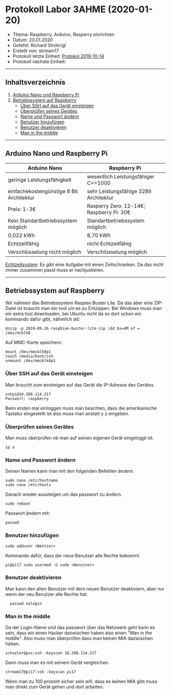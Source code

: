 # Protokoll Labor 3AHME (2020-01-20)
* Thema: Raspberry, Arduino, Rasperry einrichten
* Datum: 20.01.2020
* Gefehlt: Richard Strohrigl
* Erstellt von: strmam17
* Protokoll letzte Einheit: [Protokol 2019-10-14](https://github.com/HTLMechatronics/m17-3ahme-la1sx/blob/strmam17/strmam17/protokolle/protokoll_2019-10-14_strmam17.md)
* Protokoll nächste Einheit:
----------------------------------------------------------------------------------------------
## Inhaltsverzeichnis
1. [Arduino Nano und Raspberry Pi](#arduino-nano-und-raspberry-pi)
2. [Betriebssystem auf Raspberry](#betriebssystem-auf-raspberry)
      * [Über SSH auf das Gerät einsteigen](#über-ssh-auf-das-gerät-einsteigen)
      * [Überprüfen seines Gerätes](#überprüfen-seines-gerätes)
      * [Name und Passwort ändern](#name-und-passwort-ändern)
      * [Benutzer hinzufügen](#benutzer-hinzufügen)
      * [Benutzer deaktivieren](#benutzer-deaktivieren)
      * [Man in the middle](#man-in-the-middle)
----------------------------------------------------------------------------------------------
## Arduino Nano und Raspberry Pi

  Arduino Nano                            | Raspberry Pi
  ----------------------------------------|-----------------------------------------
  geringe Leistungsfähigkeit              | wesentlich Leistungsfähiger C>>1000
  einfachekostengünstige 8 Bit Architektur| sehr Leistungsfähige 32Bit Architektur
  Preis: 1-3€                             | Rasperry Zero: 12-14€; Raspberry Pi: 30€
  Kein Standartbetriebssystem möglich     | Standartbetriebssystem möglich
  0,022 kWh                               | 8,70 kWh
  Echtzeitfähig                           | nicht Echtzeitfähig
  Verschlüsselung nicht möglich           | Verschlüsselung möglich

[Echtzeitsystem](https://de.wikipedia.org/wiki/Echtzeitsystem): Es gibt eine Aufgabe mit einen Zeitschranken. Da das nicht immer zusammen passt muss er nachjustieren.

--------------------------------------------------------------------------------------------------
## Betriebssystem auf Raspberry
Wir nahmen das Betriebssystem Raspian Buster Lite. Da das aber eine ZIP-Datei ist braucht man ein tool um es zu Entzippen. Bei Windows muss man ein extra tool downloaden, bei Ubuntu nicht da es dort schon ein kommando dafür gibt, nähmlich dd:

    Unzip -p 2019-09.26-raspbian-buster-lite-zip |dd bs=4M of = /dev/mcblk0
    
Auf MMC-Karte speichern:
 
    mount /dev/mmcblk0p1
    touch /media/boot/ssh
    unmount /dev/mmcblk0p1
    
### Über SSH auf das Gerät einsteigen
Man braucht zum einsteigen auf das Gerät die IP-Adresse des Gerätes.

    sshpi@10.200.114.217
    Passwort: raspberry 
    
Beim ersten mal einloggen muss man beachten, dass die amerikanische Tastatur eingestellt ist also muss man anstatt y z eingeben.

### Überprüfen seines Gerätes
Man muss überprüfen ob man auf seinen eigenen Gerät eingeloggt ist.

    ip a
    
### Name und Passwort ändern
Seinen Namen kann man mit den folgenden Befehlen ändern.

    sudo nano /etc/hostname
    sudo nano /etc/hosts

Danach wieder aussteigen um das passwort zu ändern.

    sudo reboot
    
Passwort ändern mit:

    passwd
    
### Benutzer hinzufügen

    sudo adduser <Bentzer>
    
Kommando dafür, dass der neue Benutzer alle Rechte bekommt.

    pi@pi17 sudo usermod -G sudo <Benutzer>
    
### Benutzer deaktivieren
Man kann den alten Benutzer mit dem neuen Benutzer deaktiviern, aber nur wenn der neu Benutzer alle Rechte hat.

      passwd nologin
      
### Man in the middle
Da der Login-Name und das passwort über das Netzwerk geht kann es sein, dass wir einen Hacker dazwischen haben also einen "Man in the middle". Also muss man überprüfen dass man keinen MIA dazwischen haben.

    schueler@pxx:ssh -keyscan 10.200.114.217
    
Dann muss man es mit seinem Gerät vergleichen.

    strmam17@pi17:ssh -keyscan pi17
    
Wenn man zu 100 prozent sicher sein will, dass es keinen MIA gibt muss man direkt zum Gerät gehen und dort arbeiten.
